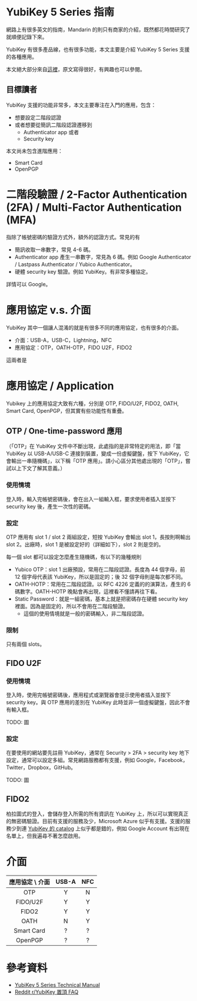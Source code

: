 # YubiKey 5 Series 指南

網路上有很多英文的指南，Mandarin 的則只有商家的介紹，既然都花時間研究了就順便記錄下來。

YubiKey 有很多產品線，也有很多功能，本文主要是介紹 YubiKey 5 Series 支援的各種應用。

本文絕大部分來自[這裡](https://support.yubico.com/support/solutions/articles/15000014219-yubikey-5-series-technical-manual#FIDO_U2Fkw7ef)，原文寫得很好，有興趣也可以參閱。

## 目標讀者

YubiKey 支援的功能非常多，本文主要專注在入門的應用，包含：

- 想要設定二階段認證
- 或者想要從簡訊二階段認證遷移到 
  - Authenticator app 或者
  - Security key

本文尚未包含進階應用：

- Smart Card
- OpenPGP

# 二階段驗證 / 2-Factor Authentication (2FA) / Multi-Factor Authentication (MFA)

指除了帳號密碼的驗證方式外，額外的認證方式。常見的有

- 簡訊收取一串數字，常見 4-6 碼。
- Authenticator app 產生一串數字，常見為 6 碼。例如 Google Authenticator / Lastpass Authenticator / Yubico Authenticator。
- 硬體 security key 驗證。例如 YubiKey。有非常多種協定。

詳情可以 Google。

# 應用協定 v.s. 介面

YubiKey 其中一個讓人混淆的就是有很多不同的應用協定，也有很多的介面。

- 介面：USB-A，USB-C，Lightning，NFC
- 應用協定：OTP，OATH-OTP，FIDO U2F，FIDO2

這兩者是

# 應用協定 / Application

Yubikey 上的應用協定大致有六種，分別是 OTP, FIDO/U2F, FIDO2, OATH, Smart Card, OpenPGP，但其實有些功能性有重疊。

## OTP / One-time-password 應用

（「OTP」在 YubiKey 文件中不斷出現，此處指的是非常特定的用法，即「當 YubiKey 以 USB-A/USB-C 連接到裝置，變成一份虛擬鍵盤，按下 YubiKey，它會輸出一串隨機碼」，以下稱「OTP 應用」。請小心區分其他處出現的「OTP」，嘗試以上下文了解其意義。）

### 使用情境

登入時，輸入完帳號密碼後，會在出入一組輸入框，要求使用者插入並按下 security key 後，產生一次性的密碼。

### 設定

OTP 應用有 slot 1 / slot 2 兩組設定，短按 YubiKey 會輸出 slot 1，長按則啊輸出 slot 2。出廠時，slot 1 是被設定好的（詳細如下），slot 2 則是空的。

每一個 slot 都可以設定怎麼產生隨機碼，有以下的幾種規則

- Yubico OTP：slot 1 出廠預設，常用在二階段認證。長度為 44 個字母，前 12 個字母代表該 YubiKey，所以是固定的；後 32 個字母則是每次都不同。
- OATH-HOTP：常用在二階段認證。以 RFC 4226 定義的的演算法，產生的 6 碼數字。OATH-HOTP 晚點會再出現，這裡看不懂請再往下看。
- Static Password：就是一組密碼，基本上就是把密碼存在硬體 security key 裡面。因為是固定的，所以不會用在二階段驗證。
  - 這個的使用情境就是一般的密碼輸入，非二階段認證。

### 限制

只有兩個 slots。

## FIDO U2F

### 使用情境

登入時，使用完帳號密碼後，應用程式或瀏覽器會提示使用者插入並按下 security key。與 OTP 應用的差別在 YubiKey 此時並非一個虛擬鍵盤，因此不會有輸入框。

TODO: 圖

### 設定

在要使用的網站要先註冊 YubiKey，通常在 Security > 2FA > security key 地下設定，通常可以設定多組。常見網路服務都有支援，例如 Google，Facebook，Twitter，Dropbox，GitHub。

TODO: 圖

## FIDO2

柏拉圖式的登入，會儲存登入所需的所有資訊在 YubiKey 上，所以可以實現真正的無密碼驗證。目前有支援的服務及少，Microsoft Azure 似乎有支援。支援的服務少到連 [YubiKey 的 catalog](https://www.yubico.com/works-with-yubikey/catalog/) 上似乎都是錯的，例如 Google Account 有出現在名單上，但我遍尋不著怎麼啟用。

# 介面







| 應用協定 \ 介面 | USB-A | NFC |
|:-------------:|:-----:|:---:|
| OTP           | Y     | N   |
| FIDO/U2F      | Y     | Y   |
| FIDO2         | Y     | Y   |
| OATH          | N     | Y   |
| Smart Card    | ?     | ?   |
| OpenPGP       | ?     | ?   |






# 參考資料

- [YubiKey 5 Series Technical Manual](https://support.yubico.com/support/solutions/articles/15000014219-yubikey-5-series-technical-manual)
- [Reddit r/YubiKey 置頂 FAQ](https://www.reddit.com/r/yubikey/comments/9kodiy/meta_ryubikey_frequently_asked_questions_please/)
